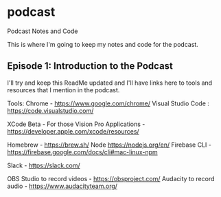 # podcast
Podcast Notes and Code

This is where I'm going to keep my notes and code for the podcast.

## Episode 1: Introduction to the Podcast

I'll try and keep this ReadMe updated and I'll have links here to tools and resources that I mention in the podcast.

Tools:
Chrome - https://www.google.com/chrome/
Visual Studio Code : https://code.visualstudio.com/

XCode Beta - For those Vision Pro Applications - https://developer.apple.com/xcode/resources/

Homebrew - https://brew.sh/
Node https://nodejs.org/en/
Firebase CLI - https://firebase.google.com/docs/cli#mac-linux-npm

Slack - https://slack.com/

OBS Studio to record videos - https://obsproject.com/
Audacity to record audio - https://www.audacityteam.org/
